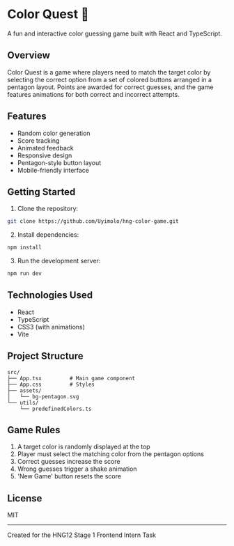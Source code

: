 # Color Quest 🎨

A fun and interactive color guessing game built with React and TypeScript.

## Overview

Color Quest is a game where players need to match the target color by selecting the correct option from a set of colored buttons arranged in a pentagon layout. Points are awarded for correct guesses, and the game features animations for both correct and incorrect attempts.

## Features

- Random color generation
- Score tracking
- Animated feedback
- Responsive design
- Pentagon-style button layout
- Mobile-friendly interface

## Getting Started

1. Clone the repository:

```bash
git clone https://github.com/Uyimolo/hng-color-game.git
```

2. Install dependencies:

```bash
npm install
```

3. Run the development server:

```bash
npm run dev
```

## Technologies Used

- React
- TypeScript
- CSS3 (with animations)
- Vite

## Project Structure

```
src/
├── App.tsx         # Main game component
├── App.css         # Styles
├── assets/
│   └── bg-pentagon.svg
└── utils/
    └── predefinedColors.ts
```

## Game Rules

1. A target color is randomly displayed at the top
2. Player must select the matching color from the pentagon options
3. Correct guesses increase the score
4. Wrong guesses trigger a shake animation
5. 'New Game' button resets the score

## License

MIT

---

Created for the HNG12 Stage 1 Frontend Intern Task
